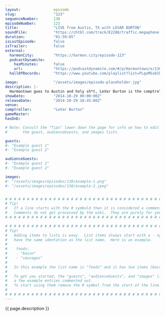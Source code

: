 ```yaml
---
layout:               episode
slug:                 "123"
sequenceNumber:       138
episodeNumber:        123
title:                "LIVE from Austin, TX with LEVAR BURTON"
soundFile:            "https://chtbl.com/track/E2288/traffic.megaphone.fm/STA8232975554.mp3?updated=1561584917"
duration:             "01:59:05"
isLostEpisode:        false
isTrailer:            false
external:
  harmonCity:         "https://harmon.city/episode-123"
  podcastDynamite:
    hasMinutes:       false
    url:              "https://podcastdynamite.com/#/p/Harmontown/e/138/123"
  hallOfRecords:      "https://www.youtube.com/playlist?list=PLqxM5x81hNOYcMtpaTkgtdac4zAZOUOvg"

image:                "/assets/images/episode-placeholder.jpg"
description: |-
  Harmontown goes to Austin and holy sh*t, LeVar Burton is the comptroller.
showDate:             "2014-10-29 00:00:00Z"
releaseDate:          "2014-10-29 10:45:00Z"
venue:                
comptroller:          "LeVar Burton"
gameMaster:           
hasDnD:               

# Note: Consult the "Tips" lower down the page for info on how to edit
#       the guest, audienceGuests, and images lists.

guests:
#- "Example guest 1"
#- "Example guest 2"

audienceGuests:
#- "Example guest 1"
#- "Example guest 2"

images:
#- "/assets/images/episodes/138/example-1.png"
#- "/assets/images/episodes/138/example-2.jpeg"


# # # # # # # # # # # # # # # # # # # # # # # # # # # # # # # # # # # # # # # # # # # # #
# Tip!
#   If a line starts with the # symbold then it is considered a comment.
#   Comments do not get processed by the wiki.  They are purely for your information.
# # # # # # # # # # # # # # # # # # # # # # # # # # # # # # # # # # # # # # # # # # # # #

# # # # # # # # # # # # # # # # # # # # # # # # # # # # # # # # # # # # # # # # # # # # #
# Tip!
#   Adding items to lists is easy.  List items always start with a - symbol and have
#   have the same identation as the list name.  Here is an example.
#
#    foods:
#    - "bacon"
#    - "sausages"
#
#   In this example the list name is "foods" and it has two items (bacon, and sausages).
#
#   To get you started, the "guests", "audienceGuests", and "images" lists below have
#   a few example entries commented out.
#   To start using them remove the # symbol from the start of the line.
#
# # # # # # # # # # # # # # # # # # # # # # # # # # # # # # # # # # # # # # # # # # # # #
---
```


<!-- The episode description will be rendered here -->
{{ page.description }}

<!-- Add your content BELOW here -->
<!-- vvvvvvvvvvvvvvvvvvvvvvvvvvv -->




<!-- ^^^^^^^^^^^^^^^^^^^^^^^^^^^ -->
<!-- Add your content ABOVE here -->

<!-- The episode gallery will be rendered here -->